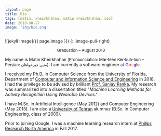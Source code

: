 ```yaml
---
layout: page
title: Bio
tags: [matin, kheirkhahan, matin kheirkhahan, bio]
date: 2018-08-27
image: 'img/bio.png'
---
```


![jekyll Image]({{ page.image }})
{: .image-pull-right}

<center><font size="2">Graduation – August 2018</font></center>

My name is Matin Kheirkhahan (<font size="2">Pronounciation: Mæ-teen Kér-kuh-hun – Persian: متین خیرخواهان</font>). I am currently a software engineer at <font style="color:blue">G</font><font style="color:red">o</font><font style="color:orange">o</font><font style="color:blue">g</font><font style="color:green">l</font><font style="color:red">e</font>.

I received my Ph.D. in Computer Science from the [University of Florida](https://www.ufl.edu), Department of [Computer and Information Science and Engineering](https://cise.ufl.edu) in 2018. I had the privilege to be advised by brilliant [Prof. Sanjay Ranka](https://sites.google.com/site/sanjayranka). My research was summarized into a dissertation titled "_Machine Learning Methods for Activity Recognition Using Wearable Devices_."

I have M.Sc. in Artificial Intelligence (May 2012) and Computer Engineering (May 2018). I am also a [University of Tehran](http://ece.ut.ac.ir/en/ece) alumnus (B.Sc. in Computer Engineering, class of 2009).

Prior to joining Google, I was a machine learning research intern at [Philips Research North America](https://www.philips.com/a-w/research/locations/cambridge-north-america.html) in Fall 2017.

<!--[Install JBlog](https://github.com/alperenbozkurt/JBlog){: .btn .btn-info} -->
